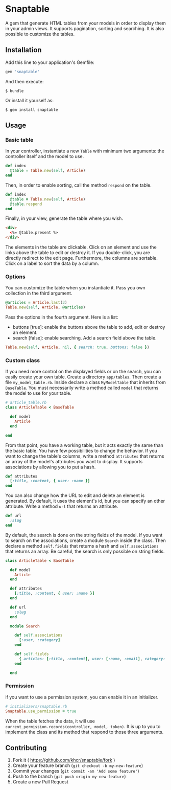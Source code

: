 # Snaptable

A gem that generate HTML tables from your models in order to display them in your admin views. It supports pagination, sorting and searching. It is also possible to customize the tables.

## Installation

Add this line to your application's Gemfile:

```ruby
gem 'snaptable'
```

And then execute:

    $ bundle

Or install it yourself as:

    $ gem install snaptable

## Usage

### Basic table

In your controller, instantiate a new `Table` with minimum two arguments: the controller itself and the model to use.

```ruby
def index
  @table = Table.new(self, Article)
end
```

Then, in order to enable sorting, call the method `respond` on the table.

```ruby
def index
  @table = Table.new(self, Article)
  @table.respond
end
```

Finally, in your view, generate the table where you wish.

```html
<div>
  <%= @table.present %>
</div>
```

The elements in the table are clickable. Click on an element and use the links above the table to edit or destroy it. If you double-click, you are directly redirect to the edit page. Furthermore, the columns are sortable. Click on a label to sort the data by a column.

### Options

You can customize the table when you instantiate it. Pass you own collection in the third argument.

```ruby
@articles = Article.last(3)
Table.new(self, Article, @articles)
```

Pass the options in the fourth argument. Here is a list:

* buttons [true]: enable the buttons above the table to add, edit or destroy an element.
* search [false]: enable searching. Add a search field above the table.

```ruby
Table.new(self, Article, nil, { search: true, buttons: false })
```

### Custom class

If you need more control on the displayed fields or on the search, you can easily create your own table.
Create a directory `app/tables`. Then create a file `my_model_table.rb`. Inside declare a class `MyModelTable` that inherits from `BaseTable`.
You must necessarily write a method called `model` that returns the model to use for your table.

```ruby
# article_table.rb
class ArticleTable < BaseTable

  def model
    Article
  end

end
```

From that point, you have a working table, but it acts exactly the same than the basic table. You have few possibilities to change the behavior.
If you want to change the table's columns, write a method `attributes` that returns an array of the model's attributes you want to display. It supports associations by allowing you to put a hash.

```ruby
def attributes
  [:title, :content, { user: :name }]
end
```

You can also change how the URL to edit and delete an element is generated. By default, it uses the element's id, but you can specify an other attribute. Write a method `url` that returns an attribute.

```ruby
def url
  :slug
end
```

By default, the search is done on the string fields of the model. If you want to search on the associations, create a module `Search` inside the class. Then declare a method `self.fields` that returns a hash and `self.associations` that returns an array. Be careful, the search is only possible on string fields.

```ruby
class ArticleTable < BaseTable

  def model
    Article
  end

  def attributes
    [:title, :content, { user: :name }]
  end

  def url
    :slug
  end

  module Search

    def self.associations
      [:user, :category]
    end

    def self.fields
      { articles: [:title, :content], user: [:name, :email], category: [:name] }
    end

  end
```

### Permission

if you want to use a permission system, you can enable it in an initializer.

```ruby
# initializers/snaptable.rb
Snaptable.use_permission = true
```

When the table fetches the data, it will use `current_permission.records(controller, model, token)`. It is up to you to implement the class and its method that respond to those three arguments.

## Contributing

1. Fork it ( https://github.com/khcr/snaptable/fork )
2. Create your feature branch (`git checkout -b my-new-feature`)
3. Commit your changes (`git commit -am 'Add some feature'`)
4. Push to the branch (`git push origin my-new-feature`)
5. Create a new Pull Request